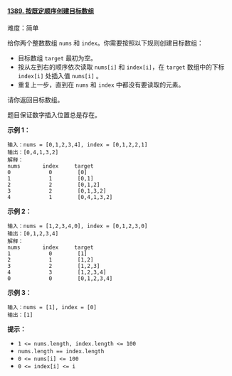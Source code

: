 #### [1389\. 按既定顺序创建目标数组](https://leetcode.cn/problems/create-target-array-in-the-given-order/)

难度：简单

给你两个整数数组 `nums` 和 `index`。你需要按照以下规则创建目标数组：

-   目标数组 `target` 最初为空。
-   按从左到右的顺序依次读取 `nums[i]` 和 `index[i]`，在 `target` 数组中的下标 `index[i]` 处插入值 `nums[i]` 。
-   重复上一步，直到在 `nums` 和 `index` 中都没有要读取的元素。

请你返回目标数组。

题目保证数字插入位置总是存在。

**示例 1：**

```
输入：nums = [0,1,2,3,4], index = [0,1,2,2,1]
输出：[0,4,1,3,2]
解释：
nums       index     target
0            0        [0]
1            1        [0,1]
2            2        [0,1,2]
3            2        [0,1,3,2]
4            1        [0,4,1,3,2]
```

**示例 2：**

```
输入：nums = [1,2,3,4,0], index = [0,1,2,3,0]
输出：[0,1,2,3,4]
解释：
nums       index     target
1            0        [1]
2            1        [1,2]
3            2        [1,2,3]
4            3        [1,2,3,4]
0            0        [0,1,2,3,4]
```

**示例 3：**

```
输入：nums = [1], index = [0]
输出：[1]
```

**提示：**

-   `1 <= nums.length, index.length <= 100`
-   `nums.length == index.length`
-   `0 <= nums[i] <= 100`
-   `0 <= index[i] <= i`
